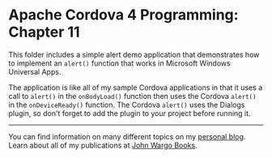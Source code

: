 Apache Cordova 4 Programming: Chapter 11
========================================

This folder includes a simple alert demo application that demonstrates how to implement an `alert()` function that works in Microsoft Windows Universal Apps.

The application is like all of my sample Cordova applications in that it uses a call to `alert()` in the `onBodyLoad()` function then uses the Cordova `alert()` in the `onDeviceReady()` function. The Cordova `alert()` uses the Dialogs plugin, so don't forget to add the plugin to your project before running it. 

***
You can find information on many different topics on my [personal blog](http://www.johnwargo.com). Learn about all of my publications at [John Wargo Books](http://www.johnwargobooks.com). 
